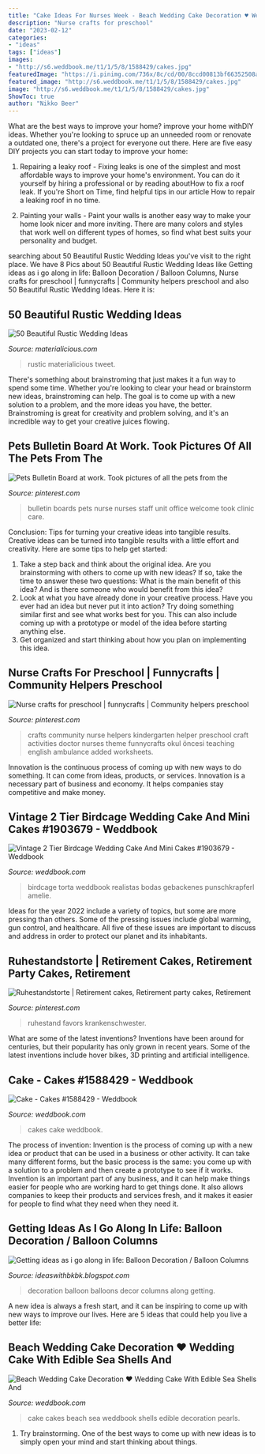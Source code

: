 ```yaml
---
title: "Cake Ideas For Nurses Week - Beach Wedding Cake Decoration ♥ Wedding Cake With Edible Sea Shells And"
description: "Nurse crafts for preschool"
date: "2023-02-12"
categories:
- "ideas"
tags: ["ideas"]
images:
- "http://s6.weddbook.me/t1/1/5/8/1588429/cakes.jpg"
featuredImage: "https://i.pinimg.com/736x/8c/cd/00/8ccd00813bf66352508ac9c393a8fbe3.jpg"
featured_image: "http://s6.weddbook.me/t1/1/5/8/1588429/cakes.jpg"
image: "http://s6.weddbook.me/t1/1/5/8/1588429/cakes.jpg"
ShowToc: true
author: "Nikko Beer"
---
```



What are the best ways to improve your home?
improve your home withDIY ideas. Whether you're looking to spruce up an unneeded room or renovate a outdated one, there's a project for everyone out there. Here are five easy DIY projects you can start today to improve your home: 
1. Repairing a leaky roof - Fixing leaks is one of the simplest and most affordable ways to improve your home's environment. You can do it yourself by hiring a professional or by reading aboutHow to fix a roof leak. If you're Short on Time, find helpful tips in our article How to repair a leaking roof in no time. 

2. Painting your walls - Paint your walls is another easy way to make your home look nicer and more inviting. There are many colors and styles that work well on different types of homes, so find what best suits your personality and budget.

	

		
searching about 50 Beautiful Rustic Wedding Ideas you've visit to the right place. We have 8 Pics about 50 Beautiful Rustic Wedding Ideas like Getting ideas as i go along in life: Balloon Decoration / Balloon Columns, Nurse crafts for preschool | funnycrafts | Community helpers preschool and also 50 Beautiful Rustic Wedding Ideas. Here it is:
		
    
## 50 Beautiful Rustic Wedding Ideas

<img loading=lazy src="http://static.materialicious.com/images/50-beautiful-rustic-wedding-ideas-o.jpg" onerror="this.onerror=null;this.src='https://tse4.mm.bing.net/th?id=OIP.Ivf7n3lOrBoEdN8hNTd9awHaLI&amp;pid=15.1';" alt="50 Beautiful Rustic Wedding Ideas">

_Source: materialicious.com_

>rustic materialicious tweet. 

	

There's something about brainstroming that just makes it a fun way to spend some time. Whether you're looking to clear your head or brainstorm new ideas, brainstroming can help. The goal is to come up with a new solution to a problem, and the more ideas you have, the better. Brainstroming is great for creativity and problem solving, and it's an incredible way to get your creative juices flowing.

    
## Pets Bulletin Board At Work. Took Pictures Of All The Pets From The

<img loading=lazy src="https://i.pinimg.com/736x/1d/78/cb/1d78cbdf47f36039920f827f9ec0d28b.jpg" onerror="this.onerror=null;this.src='https://tse3.mm.bing.net/th?id=OIP.OhfTjCBlJcAzKV_GMoCSnQHaNL&amp;pid=15.1';" alt="Pets Bulletin Board at work. Took pictures of all the pets from the">

_Source: pinterest.com_

>bulletin boards pets nurse nurses staff unit office welcome took clinic care. 

	

Conclusion: Tips for turning your creative ideas into tangible results.
Creative ideas can be turned into tangible results with a little effort and creativity. Here are some tips to help get started: 
1. Take a step back and think about the original idea. Are you brainstorming with others to come up with new ideas? If so, take the time to answer these two questions: What is the main benefit of this idea? And is there someone who would benefit from this idea? 
2. Look at what you have already done in your creative process. Have you ever had an idea but never put it into action? Try doing something similar first and see what works best for you. This can also include coming up with a prototype or model of the idea before starting anything else. 
3. Get organized and start thinking about how you plan on implementing this idea.

    
## Nurse Crafts For Preschool | Funnycrafts | Community Helpers Preschool

<img loading=lazy src="https://i.pinimg.com/736x/35/39/06/353906bec30bb047f6ddbcedd2cf596f--nurse-crafts-nurses.jpg" onerror="this.onerror=null;this.src='https://tse3.mm.bing.net/th?id=OIP.4kB1OAEhG6T4z0xH9AWzaAHaKh&amp;pid=15.1';" alt="Nurse crafts for preschool | funnycrafts | Community helpers preschool">

_Source: pinterest.com_

>crafts community nurse helpers kindergarten helper preschool craft activities doctor nurses theme funnycrafts okul öncesi teaching english ambulance added worksheets. 

	

Innovation is the continuous process of coming up with new ways to do something. It can come from ideas, products, or services. Innovation is a necessary part of business and economy. It helps companies stay competitive and make money.

    
## Vintage 2 Tier Birdcage Wedding Cake And Mini Cakes #1903679 - Weddbook

<img loading=lazy src="http://s5.weddbook.me/t1/1/9/0/1903679/cakes.jpg" onerror="this.onerror=null;this.src='https://tse4.mm.bing.net/th?id=OIP.y1je1Nl6mg5H4yRlYja7VAHaNJ&amp;pid=15.1';" alt="Vintage 2 Tier Birdcage Wedding Cake And Mini Cakes #1903679 - Weddbook">

_Source: weddbook.com_

>birdcage torta weddbook realistas bodas gebackenes punschkrapferl amelie. 

	

Ideas for the year 2022 include a variety of topics, but some are more pressing than others. Some of the pressing issues include global warming, gun control, and healthcare. All five of these issues are important to discuss and address in order to protect our planet and its inhabitants.

    
## Ruhestandstorte | Retirement Cakes, Retirement Party Cakes, Retirement

<img loading=lazy src="https://i.pinimg.com/736x/8c/cd/00/8ccd00813bf66352508ac9c393a8fbe3.jpg" onerror="this.onerror=null;this.src='https://tse2.mm.bing.net/th?id=OIP.zW5nPX9CujgIkgNE8dukaQHaJ3&amp;pid=15.1';" alt="Ruhestandstorte | Retirement cakes, Retirement party cakes, Retirement">

_Source: pinterest.com_

>ruhestand favors krankenschwester. 

	

What are some of the latest inventions?
Inventions have been around for centuries, but their popularity has only grown in recent years. Some of the latest inventions include hover bikes, 3D printing and artificial intelligence.

    
## Cake - Cakes #1588429 - Weddbook

<img loading=lazy src="http://s6.weddbook.me/t1/1/5/8/1588429/cakes.jpg" onerror="this.onerror=null;this.src='https://tse1.mm.bing.net/th?id=OIP.VWw07UIioPyTZED-vy3LwgHaMX&amp;pid=15.1';" alt="Cake - Cakes #1588429 - Weddbook">

_Source: weddbook.com_

>cakes cake weddbook. 

	

The process of invention:
Invention is the process of coming up with a new idea or product that can be used in a business or other activity. It can take many different forms, but the basic process is the same: you come up with a solution to a problem and then create a prototype to see if it works.
Invention is an important part of any business, and it can help make things easier for people who are working hard to get things done. It also allows companies to keep their products and services fresh, and it makes it easier for people to find what they need when they need it.

    
## Getting Ideas As I Go Along In Life: Balloon Decoration / Balloon Columns

<img loading=lazy src="http://2.bp.blogspot.com/-esDFAVJNTsY/UD6_DOxjb9I/AAAAAAAAAQs/XTsmIHEZQeA/s1600/decor+013.JPG" onerror="this.onerror=null;this.src='https://tse4.mm.bing.net/th?id=OIP.zf0XcNIaHNXbBGUPaIJgTQHaJ4&amp;pid=15.1';" alt="Getting ideas as i go along in life: Balloon Decoration / Balloon Columns">

_Source: ideaswithbkbk.blogspot.com_

>decoration balloon balloons decor columns along getting. 

	

A new idea is always a fresh start, and it can be inspiring to come up with new ways to improve our lives. Here are 5 ideas that could help you live a better life: 

    
## Beach Wedding Cake Decoration ♥ Wedding Cake With Edible Sea Shells And

<img loading=lazy src="http://s6.weddbook.me/t1/1/1/2/1121388/cakes.jpg" onerror="this.onerror=null;this.src='https://tse2.mm.bing.net/th?id=OIP.s0ySGrbX0dJCYxL16UBeVwHaNM&amp;pid=15.1';" alt="Beach Wedding Cake Decoration ♥ Wedding Cake With Edible Sea Shells And">

_Source: weddbook.com_

>cake cakes beach sea weddbook shells edible decoration pearls. 

	

1. Try brainstorming. One of the best ways to come up with new ideas is to simply open your mind and start thinking about things.

